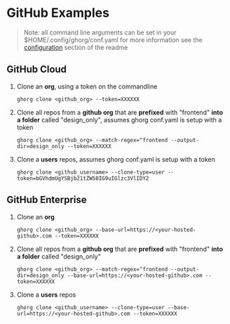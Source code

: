 # GitHub Examples

> Note: all command line arguments can be set in your $HOME/.config/ghorg/conf.yaml for more information see the [configuration](https://github.com/gabrie30/ghorg#configuration) section of the readme

## GitHub Cloud

1. Clone an **org**, using a token on the commandline

    ```
    ghorg clone <github_org> --token=XXXXXX
    ```

1. Clone all repos from a **github org** that are **prefixed** with "frontend" **into a folder** called "design_only", assumes ghorg conf.yaml is setup with a token

    ```
    ghorg clone <github_org> --match-regex=^frontend --output-dir=design_only --token=XXXXXX
    ```

1. Clone a **users** repos, assumes ghorg conf.yaml is setup with a token

    ```
    ghorg clone <github_username> --clone-type=user --token=bGVhdmUgYSBjb21tZW50IG9uIGlzc3VlIDY2
    ```

## GitHub Enterprise

1. Clone an **org**

    ```
    ghorg clone <github_org> --base-url=https://<your-hosted-github>.com --token=XXXXXX
    ```

1. Clone all repos from a **github org** that are **prefixed** with "frontend" **into a folder** called "design_only"

    ```
    ghorg clone <github_org> --match-regex=^frontend --output-dir=design_only --base-url=https://<your-hosted-github>.com --token=XXXXXX
    ```

1. Clone a **users** repos

    ```
    ghorg clone <github_username> --clone-type=user --base-url=https://<your-hosted-github>.com --token=XXXXXX
    ```
